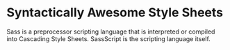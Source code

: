 # Syntactically Awesome Style Sheets

Sass is a preprocessor scripting language that is interpreted or compiled into Cascading Style Sheets. SassScript is the scripting language itself. 